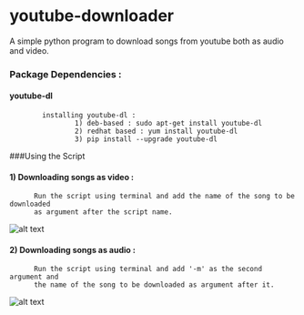 # youtube-downloader

A simple python program to download songs from youtube both as audio and video.

### Package Dependencies : 
#### youtube-dl
            installing youtube-dl :
                    1) deb-based : sudo apt-get install youtube-dl
                    2) redhat based : yum install youtube-dl
                    3) pip install --upgrade youtube-dl

###Using the Script

#### 1) Downloading songs as video :
          Run the script using terminal and add the name of the song to be downloaded 
          as argument after the script name.

![alt text](https://github.com/vasu-dev/youtube-downloader/blob/master/images/video.png)
          
#### 2) Downloading songs as audio :         
          Run the script using terminal and add '-m' as the second argument and 
          the name of the song to be downloaded as argument after it.
          
![alt text](https://github.com/vasu-dev/youtube-downloader/blob/master/images/audio.png)
